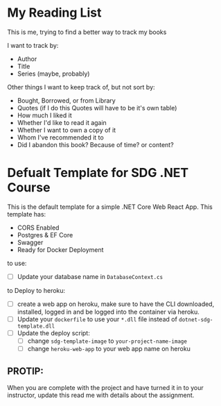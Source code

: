 # My Reading List

This is me, trying to find a better way to track my books

I want to track by:

- Author
- Title
- Series (maybe, probably)

Other things I want to keep track of, but not sort by:

- Bought, Borrowed, or from Library
- Quotes (if I do this Quotes will have to be it's own table)
- How much I liked it
- Whether I'd like to read it again
- Whether I want to own a copy of it
- Whom I've recommended it to
- Did I abandon this book? Because of time? or content?

# Defualt Template for SDG .NET Course

This is the default template for a simple .NET Core Web React App. This template has:

- CORS Enabled
- Postgres & EF Core
- Swagger
- Ready for Docker Deployment

to use:

- [ ] Update your database name in `DatabaseContext.cs`

to Deploy to heroku:

- [ ] create a web app on heroku, make sure to have the CLI downloaded, installed, logged in and be logged into the container via heroku.
- [ ] Update your `dockerfile` to use your `*.dll` file instead of `dotnet-sdg-template.dll`
- [ ] Update the deploy script:
  - [ ] change `sdg-template-image` to `your-project-name-image`
  - [ ] change `heroku-web-app` to your web app name on heroku

## PROTIP:

When you are complete with the project and have turned it in to your instructor, update this read me with details about the assignment.
